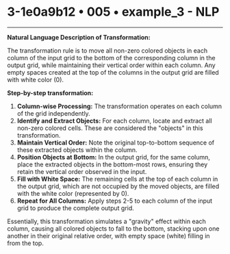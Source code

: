 # 3-1e0a9b12 • 005 • example_3 - NLP

---
**Natural Language Description of Transformation:**

The transformation rule is to move all non-zero colored objects in each column of the input grid to the bottom of the corresponding column in the output grid, while maintaining their vertical order within each column.  Any empty spaces created at the top of the columns in the output grid are filled with white color (0).

**Step-by-step transformation:**

1. **Column-wise Processing:**  The transformation operates on each column of the grid independently.
2. **Identify and Extract Objects:** For each column, locate and extract all non-zero colored cells. These are considered the "objects" in this transformation.
3. **Maintain Vertical Order:**  Note the original top-to-bottom sequence of these extracted objects within the column.
4. **Position Objects at Bottom:**  In the output grid, for the same column, place the extracted objects in the bottom-most rows, ensuring they retain the vertical order observed in the input.
5. **Fill with White Space:**  The remaining cells at the top of each column in the output grid, which are not occupied by the moved objects, are filled with the white color (represented by 0).
6. **Repeat for All Columns:**  Apply steps 2-5 to each column of the input grid to produce the complete output grid.

Essentially, this transformation simulates a "gravity" effect within each column, causing all colored objects to fall to the bottom, stacking upon one another in their original relative order, with empty space (white) filling in from the top.
